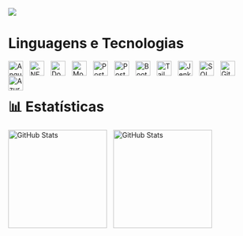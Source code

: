 <p>
  <a href="https://github.com/AdryanoChavier">
    <img src="https://readme-typing-svg.demolab.com?font=Ariel&weight=800&size=30&letterSpacing=speed&duration=4000&pause=1000&color=f75c7e&v&width=435&lines=Developer+Software+.NET;2+years+of+coding+experience;Full+Stack+Web" /></a>
</p>

# Linguagens e Tecnologias

<p>
    <img 
        align="left" 
        alt="Angular"
        title="Angular" 
        width="30px" 
        style="padding-right: 10px;" 
        src="https://cdn.jsdelivr.net/gh/devicons/devicon@latest/icons/angular/angular-original.svg" 
    />
    <img 
        align="left" 
        alt=".NET" 
        title=".NET"
        width="30px" 
        style="padding-right: 10px;" 
        src="https://cdn.jsdelivr.net/gh/devicons/devicon@latest/icons/dotnetcore/dotnetcore-original.svg" 
    />
    <img 
        align="left" 
        alt="Docker" 
        title="Docker"
        width="30px" 
        style="padding-right: 10px;" 
        src="https://cdn.jsdelivr.net/gh/devicons/devicon@latest/icons/docker/docker-original.svg" 
    />
    <img 
        align="left" 
        alt="MongoDB"
        title="MongoDB" 
        width="30px" 
        style="padding-right: 10px;" 
        src="https://cdn.jsdelivr.net/gh/devicons/devicon@latest/icons/mongodb/mongodb-original.svg" 
    />
    <img 
        align="left" 
        alt="Postgresql"
        title="Postgresql" 
        width="30px" 
        style="padding-right: 10px;" 
        src="https://cdn.jsdelivr.net/gh/devicons/devicon@latest/icons/postgresql/postgresql-original.svg" 
    />
    <img 
        align="left" 
        alt="Postman" 
        title="Postman"
        width="30px" 
        style="padding-right: 10px;" 
        src="https://cdn.jsdelivr.net/gh/devicons/devicon@latest/icons/postman/postman-original.svg" 
    />
    <img 
        align="left" 
        alt="Bootstrap"
        title="Bootstrap" 
        width="30px" 
        style="padding-right: 10px;" 
        src="https://cdn.jsdelivr.net/gh/devicons/devicon@latest/icons/bootstrap/bootstrap-original.svg" 
    />
    <img 
        align="left" 
        alt="Tailwind" 
        title="Tailwind"
        width="30px" 
        style="padding-right: 10px;" 
        src="https://cdn.jsdelivr.net/gh/devicons/devicon@latest/icons/tailwindcss/tailwindcss-original.svg" 
    />
    <img 
        align="left" 
        alt="Jenkins" 
        title="Jenkins"
        width="30px" 
        style="padding-right: 10px;" 
        src="https://cdn.jsdelivr.net/gh/devicons/devicon@latest/icons/jenkins/jenkins-original.svg" 
    />
    <img 
        align="left" 
        alt="SQLSERVER" 
        title="SQLSERVER"
        width="30px" 
        style="padding-right: 10px;" 
        src="https://cdn.jsdelivr.net/gh/devicons/devicon@latest/icons/sqldeveloper/sqldeveloper-original.svg" 
    />
    <img 
        align="left" 
        alt="Git" 
        title="Git"
        width="30px" 
        style="padding-right: 10px;" 
        src="https://cdn.jsdelivr.net/gh/devicons/devicon@latest/icons/git/git-original.svg" 
    />
    <img 
        align="left" 
        alt="AzureDevops" 
        title="AzureDevops"
        width="30px" 
        style="padding-right: 10px;" 
        src="https://cdn.jsdelivr.net/gh/devicons/devicon@latest/icons/azuredevops/azuredevops-original.svg" 
    />
</p>
<br/>
<br/>


# 📊 Estatísticas

<p>
  <img 
    align="left" 
    alt="GitHub Stats" 
    height="200" 
    style="padding-right: 10px;" 
    src="https://github-readme-stats.vercel.app/api?username=adryanoChavier&show_icons=true&theme=dark&include_all_commits=true&locale=pt-br" 
  />

<img 
      align="left" 
      alt="GitHub Stats" 
      height="200" 
      src="https://github-readme-stats.vercel.app/api/top-langs/?username=adryanoChavier&theme=tokyonight&layout=compact&custom_title=Tecnologias&langs_count=9" 
  />

</p>
